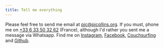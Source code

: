 ```yaml
---
title: Tell me everything
---
```


Please feel free to send me email at [pjc@pjcollins.org](mailto:pjc@pjcollins.org).  If you must, phone me on [+33 6 33 50 32 62](tel:+33633503262) (France), although I'd rather you sent me a message via Whatsapp.  Find me on [Instagram](https://www.instagram.com/patrickjohncollins/), [Facebook](http://facebook.com/patrick.j.collins), [Couchsurfing](https://www.couchsurfing.com/people/pjcollins) and [Github](https://github.com/patrickjohncollins).
